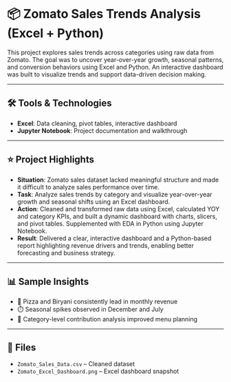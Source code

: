 
# 📦 Zomato Sales Trends Analysis (Excel + Python)

This project explores sales trends across categories using raw data from Zomato. The goal was to uncover year-over-year growth, seasonal patterns, and conversion behaviors using Excel and Python. An interactive dashboard was built to visualize trends and support data-driven decision making.

---

## 🛠️ Tools & Technologies
- **Excel**: Data cleaning, pivot tables, interactive dashboard
- **Jupyter Notebook**: Project documentation and walkthrough

---

## ⭐ Project Highlights 

- **Situation**: Zomato sales dataset lacked meaningful structure and made it difficult to analyze sales performance over time.
- **Task**: Analyze sales trends by category and visualize year-over-year growth and seasonal shifts using an Excel dashboard.
- **Action**: Cleaned and transformed raw data using Excel, calculated YOY and category KPIs, and built a dynamic dashboard with charts, slicers, and pivot tables. Supplemented with EDA in Python using Jupyter Notebook.
- **Result**: Delivered a clear, interactive dashboard and a Python-based report highlighting revenue drivers and trends, enabling better forecasting and business strategy.

---

## 📊 Sample Insights
- 🍕 Pizza and Biryani consistently lead in monthly revenue
- ⏱️ Seasonal spikes observed in December and July
- 🧠 Category-level contribution analysis improved menu planning

---

## 📁 Files
- `Zomato_Sales_Data.csv` – Cleaned dataset
- `Zomato_Excel_Dashboard.png` – Excel dashboard snapshot
